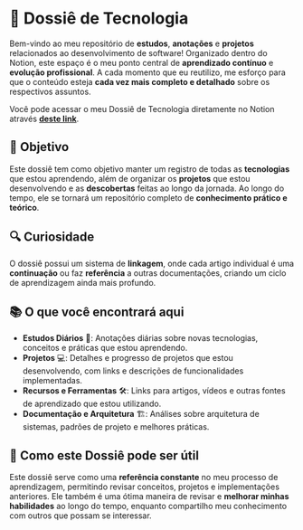 # 🌟 Dossiê de Tecnologia

Bem-vindo ao meu repositório de **estudos**, **anotações** e **projetos** relacionados ao desenvolvimento de software! Organizado dentro do Notion, este espaço é o meu ponto central de **aprendizado contínuo** e **evolução profissional**. A cada momento que eu reutilizo, me esforço para que o conteúdo esteja **cada vez mais completo e detalhado** sobre os respectivos assuntos.

Você pode acessar o meu Dossiê de Tecnologia diretamente no Notion através [**deste link**](https://yuripeixinho.notion.site/softwares-77d94a6b7153434283fb78d9e616f138?pvs=74).


## 🎯 Objetivo
Este dossiê tem como objetivo manter um registro de todas as **tecnologias** que estou aprendendo, além de organizar os **projetos** que estou desenvolvendo e as **descobertas** feitas ao longo da jornada. Ao longo do tempo, ele se tornará um repositório completo de **conhecimento prático e teórico**.

## 🔍 Curiosidade
O dossiê possui um sistema de **linkagem**, onde cada artigo individual é uma **continuação** ou faz **referência** a outras documentações, criando um ciclo de aprendizagem ainda mais profundo.

## 📚 O que você encontrará aqui
- **Estudos Diários** 📝: Anotações diárias sobre novas tecnologias, conceitos e práticas que estou aprendendo.
- **Projetos** 💻: Detalhes e progresso de projetos que estou desenvolvendo, com links e descrições de funcionalidades implementadas.
- **Recursos e Ferramentas** 🛠️: Links para artigos, vídeos e outras fontes de aprendizado que estou utilizando.
- **Documentação e Arquitetura** 🏗️: Análises sobre arquitetura de sistemas, padrões de projeto e melhores práticas.

## 🔧 Como este Dossiê pode ser útil
Este dossiê serve como uma **referência constante** no meu processo de aprendizagem, permitindo revisar conceitos, projetos e implementações anteriores. Ele também é uma ótima maneira de revisar e **melhorar minhas habilidades** ao longo do tempo, enquanto compartilho meu conhecimento com outros que possam se interessar. 
